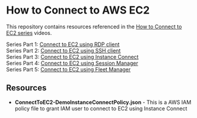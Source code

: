 # How to Connect to AWS EC2
This repository contains resources referenced in the [How to Connect to EC2 series](https://youtube.com/playlist?list=PLyW_LeJHN3dd4OhrYg6X99a7adtlsiNqJ&si=SvJhwTOUqasnElgF) videos.

Series Part 1: [Connect to EC2 using RDP client](https://youtu.be/nyxTK85YXfE)  
Series Part 2: [Connect to EC2 using SSH client](https://youtu.be/MH0lOY9k5Gs)  
Series Part 3: [Connect to EC2 using Instance Connect](https://youtu.be/dBOgozollak)  
Series Part 4: [Connect to EC2 using Session Manager](https://youtu.be/5rnxBQ1zKzU)  
Series Part 5: [Connect to EC2 using Fleet Manager](https://youtu.be/umcAdFgQ0Zs)  

## Resources

- **ConnectToEC2-DemoInstanceConnectPolicy.json** - This is a AWS IAM policy file to grant IAM user to connect to EC2 using Instance Connect
